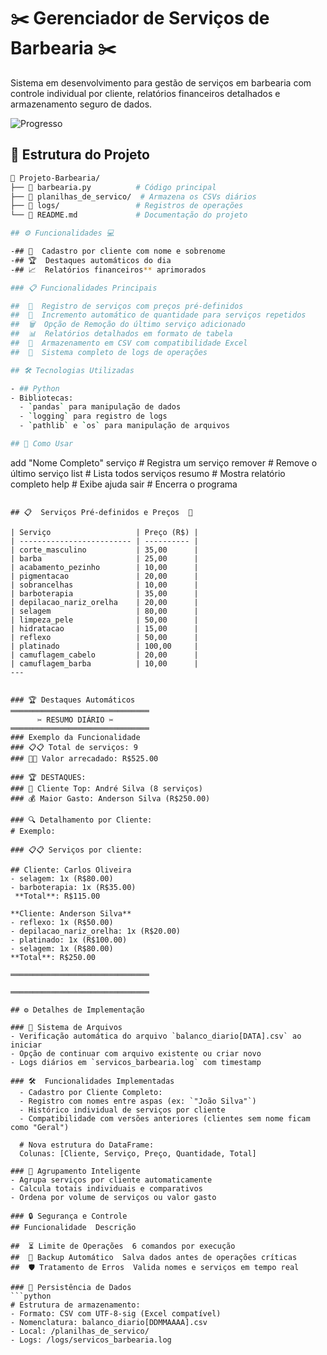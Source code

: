 # ✂️ Gerenciador de Serviços de Barbearia ✂️

Sistema em desenvolvimento para gestão de serviços em barbearia com controle individual por cliente, relatórios financeiros detalhados e armazenamento seguro de dados.

![Progresso](https://geps.dev/progress/80?style=for-the-badge&color=2ecc71)

## 📂 Estrutura do Projeto

```bash
📁 Projeto-Barbearia/
├── 📄 barbearia.py          # Código principal
├── 📁 planilhas_de_servico/  # Armazena os CSVs diários
├── 📁 logs/                 # Registros de operações
└── 📄 README.md             # Documentação do projeto

## ⚙️ Funcionalidades 💻

-## 👤  Cadastro por cliente com nome e sobrenome
-## 🏆  Destaques automáticos do dia
-## 📈  Relatórios financeiros** aprimorados

### 📋 Funcionalidades Principais

##  📝  Registro de serviços com preços pré-definidos 
##  🔄  Incremento automático de quantidade para serviços repetidos 
##  🗑️  Opção de Remoção do último serviço adicionado 
##  📊  Relatórios detalhados em formato de tabela 
##  💾  Armazenamento em CSV com compatibilidade Excel 
##  📌  Sistema completo de logs de operações 

## 🛠️ Tecnologias Utilizadas

- ## Python
- Bibliotecas:
  - `pandas` para manipulação de dados
  - `logging` para registro de logs
  - `pathlib` e `os` para manipulação de arquivos

## 🚀 Como Usar

```

add "Nome Completo" serviço   # Registra um serviço
remover                      # Remove o último serviço
list                         # Lista todos serviços
resumo                       # Mostra relatório completo
help                         # Exibe ajuda
sair                         # Encerra o programa

```

## 📋  Serviços Pré-definidos e Preços  🧾

| Serviço                   | Preço (R$) |
| ------------------------- | ---------- |
| corte_masculino           | 35,00      |
| barba                     | 25,00      |
| acabamento_pezinho        | 10,00      |
| pigmentacao               | 20,00      |
| sobrancelhas              | 10,00      |
| barboterapia              | 35,00      |
| depilacao_nariz_orelha    | 20,00      |
| selagem                   | 80,00      |
| limpeza_pele              | 50,00      |
| hidratacao                | 15,00      |
| reflexo                   | 50,00      |
| platinado                 | 100,00     |
| camuflagem_cabelo         | 20,00      |
| camuflagem_barba          | 10,00      |
---


### 🏆 Destaques Automáticos
═══════════════════════════════
      ✂️ RESUMO DIÁRIO ✂️      
═══════════════════════════════
### Exemplo da Funcionalidade 
### 📋📋 Total de serviços: 9  
### 🧾🧾 Valor arrecadado: R$525.00

### 🏆 DESTAQUES:  
### 👑 Cliente Top: André Silva (8 serviços)  
### 💰 Maior Gasto: Anderson Silva (R$250.00) 

### 🔍 Detalhamento por Cliente:
# Exemplo:

### 📋📋 Serviços por cliente:

## Cliente: Carlos Oliveira  
- selagem: 1x (R$80.00)  
- barboterapia: 1x (R$35.00)
 **Total**: R$115.00  

**Cliente: Anderson Silva**  
- reflexo: 1x (R$50.00)  
- depilacao_nariz_orelha: 1x (R$20.00)  
- platinado: 1x (R$100.00)  
- selagem: 1x (R$80.00)  
**Total**: R$250.00  

═══════════════════════════════

═══════════════════════════════

## ⚙️ Detalhes de Implementação

### 📂 Sistema de Arquivos
- Verificação automática do arquivo `balanco_diario[DATA].csv` ao iniciar
- Opção de continuar com arquivo existente ou criar novo
- Logs diários em `servicos_barbearia.log` com timestamp

### 🛠️  Funcionalidades Implementadas
  - Cadastro por Cliente Completo:
  - Registro com nomes entre aspas (ex: `"João Silva"`)
  - Histórico individual de serviços por cliente
  - Compatibilidade com versões anteriores (clientes sem nome ficam como "Geral")

  # Nova estrutura do DataFrame:
  Colunas: [Cliente, Serviço, Preço, Quantidade, Total]

### 👥 Agrupamento Inteligente
- Agrupa serviços por cliente automaticamente
- Calcula totais individuais e comparativos
- Ordena por volume de serviços ou valor gasto

### 🔒 Segurança e Controle
## Funcionalidade  Descrição 

##  ⏳ Limite de Operações  6 comandos por execução 
##  💾 Backup Automático  Salva dados antes de operações críticas 
##  🛡️ Tratamento de Erros  Valida nomes e serviços em tempo real 

### 💾 Persistência de Dados
```python
# Estrutura de armazenamento:
- Formato: CSV com UTF-8-sig (Excel compatível)
- Nomenclatura: balanco_diario[DDMMAAAA].csv
- Local: /planilhas_de_servico/
- Logs: /logs/servicos_barbearia.log
